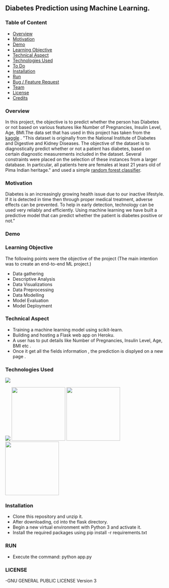 ## Diabetes Prediction using Machine Learning.

### Table of Content

- [Overview](#overview)
- [Motivation](#motivation)
- [Demo](#demo)
- [Learning Objective](#Learning-Objective)
- [Technical Aspect](#technical-aspect)
- [Technologies Used](#technologies-used)
- [To Do](#to-do)
- [Installation](#installation)
- [Run](#run)
- [Bug / Feature Request](#bug-feature-request)
- [Team](#team)
- [License](#license)
- [Credits](#credits)

### Overview

In this project, the objective is to predict whether the person has Diabetes or not based on various features like Number of Pregnancies, Insulin Level, Age, BMI.The data set that has used in this project has taken from the [kaggle](https://www.kaggle.com/) . "This dataset is originally from the National Institute of Diabetes and Digestive and Kidney Diseases. The objective of the dataset is to diagnostically predict whether or not a patient has diabetes, based on certain diagnostic measurements included in the dataset. Several constraints were placed on the selection of these instances from a larger database. In particular, all patients here are females at least 21 years old of Pima Indian heritage." and used a simple [random forest classifier](https://en.wikipedia.org/wiki/Random_forest).

### Motivation

Diabetes is an increasingly growing health issue due to our inactive lifestyle. If it is detected in time then through proper medical treatment, adverse effects can be prevented. To help in early detection, technology can be used very reliably and efficiently. Using machine learning we have built a predictive model that can predict whether the patient is diabetes positive or not."

### Demo

### Learning Objective

The following points were the objective of the project (The main intention was to create an end-to-end ML project.)

- Data gathering
- Descriptive Analysis
- Data Visualizations
- Data Preprocessing
- Data Modelling
- Model Evaluation
- Model Deployment

### Technical Aspect

- Training a machine learning model using scikit-learn.
- Building and hosting a Flask web app on Heroku.
- A user has to put details like Number of Pregnancies, Insulin Level, Age, BMI etc .
- Once it get all the fields information , the prediction is displyed on a new page .

### Technologies Used

![](https://forthebadge.com/images/badges/made-with-python.svg)

[<img target="_blank" src="https://github.com/scikit-learn/scikit-learn/blob/master/doc/logos/scikit-learn-logo-small.png">](https://github.com/scikit-learn/)
<img target="_blank" src="https://flask.palletsprojects.com/en/1.1.x/_images/flask-logo.png" width=170>
<img target="_blank" src="https://raw.githubusercontent.com/shsarv/Diabetes-prediction/master/Resource/numpy.png" width=170>
<img target="_blank" src="https://raw.githubusercontent.com/shsarv/Diabetes-prediction/master/Resource/pandas.jpeg" width=170>

### Installation

- Clone this repository and unzip it.
- After downloading, cd into the flask directory.
- Begin a new virtual environment with Python 3 and activate it.
- Install the required packages using pip install -r requirements.txt

### RUN

- Execute the command: python app.py

### LICENSE

-GNU GENERAL PUBLIC LICENSE Version 3
